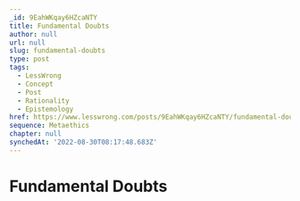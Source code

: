 ```yaml
---
_id: 9EahWKqay6HZcaNTY
title: Fundamental Doubts
author: null
url: null
slug: fundamental-doubts
type: post
tags:
  - LessWrong
  - Concept
  - Post
  - Rationality
  - Epistemology
href: https://www.lesswrong.com/posts/9EahWKqay6HZcaNTY/fundamental-doubts
sequence: Metaethics
chapter: null
synchedAt: '2022-08-30T08:17:48.683Z'
---
```


# Fundamental Doubts
